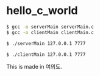 # hello_c_world

```bash
$ gcc -o serverMain serverMain.c
$ gcc -o clientMain clientMain.c

$ ./serverMain 127.0.0.1 7777

$ ./clientMain 127.0.0.1 7777
```

This is made in 여의도.
